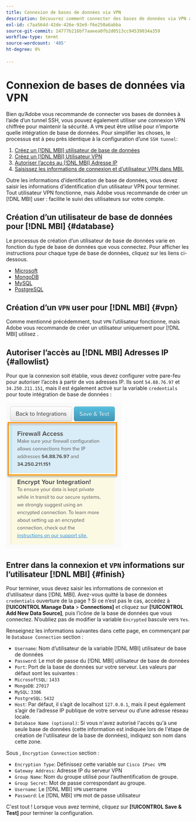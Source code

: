 ```yaml
---
title: Connexion de bases de données via VPN
description: Découvrez comment connecter des bases de données via VPN au lieu du tunnel SSH.
exl-id: c7aa564d-42de-426e-92e9-f6e250a6abba
source-git-commit: 14777b216bf7aaeea0fb2d0513cc94539034a359
workflow-type: tm+mt
source-wordcount: '405'
ht-degree: 0%

---
```


# Connexion de bases de données via VPN

Bien qu’Adobe vous recommande de connecter vos bases de données à l’aide d’un tunnel SSH, vous pouvez également utiliser une connexion VPN chiffrée pour maintenir la sécurité. A `VPN` peut être utilisé pour n’importe quelle intégration de base de données. Pour simplifier les choses, le processus est à peu près identique à la configuration d’une `SSH tunnel`:

1. [Créez un [!DNL MBI] utilisateur de base de données](#database)
1. [Créez un [!DNL MBI] Utilisateur VPN](#vpn)
1. [Autoriser l’accès au [!DNL MBI] Adresse IP](#allowlist)
1. [Saisissez les informations de connexion et d’utilisateur VPN dans MBI.](#finish)

Outre les informations d’identification de base de données, vous devez saisir les informations d’identification d’un utilisateur VPN pour terminer. Tout utilisateur VPN fonctionne, mais Adobe vous recommande de créer un [!DNL MBI] user : facilite le suivi des utilisateurs sur votre compte.

## Création d’un utilisateur de base de données pour [!DNL MBI] {#database}

Le processus de création d’un utilisateur de base de données varie en fonction du type de base de données que vous connectez. Pour afficher les instructions pour chaque type de base de données, cliquez sur les liens ci-dessous.

* [Microsoft](../integrations/microsoft-sql-server.md)
* [MongoDB](../integrations/databases-via-a-vpn.md)
* [MySQL](../integrations/mysql-via-a-direct-connection.md)
* [PostgreSQL](../integrations/postgresql.md)

## Création d’un `VPN` user pour [!DNL MBI] {#vpn}

Comme mentionné précédemment, tout `VPN` l’utilisateur fonctionne, mais Adobe vous recommande de créer un utilisateur uniquement pour [!DNL MBI] utilisez .

## Autoriser l’accès au [!DNL MBI] Adresses IP {#allowlist}

Pour que la connexion soit établie, vous devez configurer votre pare-feu pour autoriser l’accès à partir de vos adresses IP. Ils sont `54.88.76.97` et `34.250.211.151`, mais il est également activé sur la variable `credentials` pour toute intégration de base de données :

![MBI_Allow_Access_IPs.png](../../../assets/MBI_allow_access_IPs.png)

## Entrer dans la connexion et `VPN` informations sur l’utilisateur [!DNL MBI] {#finish}

Pour terminer, vous devez saisir les informations de connexion et d’utilisateur dans [!DNL MBI]. Avez-vous quitté la base de données `credentials` ouverture de la page ? Si ce n’est pas le cas, accédez à **[!UICONTROL Manage Data** > **Connections]** et cliquez sur **[!UICONTROL Add New Data Source]**, puis l’icône de la base de données que vous connectez. N’oubliez pas de modifier la variable `Encrypted` bascule vers `Yes`.

Renseignez les informations suivantes dans cette page, en commençant par le `Database Connection` section :

* `Username`: Nom d’utilisateur de la variable [!DNL MBI] utilisateur de base de données
* `Password`: Le mot de passe du [!DNL MBI] utilisateur de base de données
* `Port`: Port de la base de données sur votre serveur. Les valeurs par défaut sont les suivantes :
* `MicrosoftSQL`: `1433`
* `MongoDB`: `27017`
* `MySQL`: `3306`
* `PostgreSQL`: `5432`
* `Host`: Par défaut, il s’agit de localhost `127.0.0.1`, mais il peut également s’agir de l’adresse IP publique de votre serveur ou d’une adresse réseau locale.
* `Database Name (optional)`: Si vous n&#39;avez autorisé l&#39;accès qu&#39;à une seule base de données (cette information est indiquée lors de l&#39;étape de création de l&#39;utilisateur de la base de données), indiquez son nom dans cette zone.

Sous , `Encryption Connection` section :

* `Encryption Type`: Définissez cette variable sur `Cisco IPsec VPN`
* `Gateway Address`: Adresse IP du serveur VPN
* `Group Name`: Nom du groupe utilisé pour l’authentification de groupe.
* `Group Secret`: Mot de passe correspondant au groupe.
* `Username`: Le [!DNL MBI] `VPN` username
* `Password`: Le [!DNL MBI] `VPN` mot de passe utilisateur

C&#39;est tout ! Lorsque vous avez terminé, cliquez sur **[!UICONTROL Save & Test]** pour terminer la configuration.
